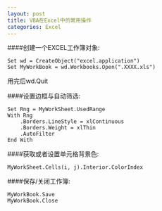 ```yaml
---
layout: post
title: VBA在Excel中的常用操作
categories: Excel
---
```


####创建一个EXCEL工作簿对象:  

```vbnet
Set wd = CreateObject("excel.application")  
Set MyWorkBook = wd.Workbooks.Open(".XXXX.xls")  
```

用完后wd.Quit

####设置边框与自动筛选:  

```vbnet
Set Rng = MyWorkSheet.UsedRange  
With Rng  
    .Borders.LineStyle = xlContinuous  
    .Borders.Weight = xlThin  
    .AutoFilter  
End With  
```

####获取或者设置单元格背景色:  

```vbnet
MyWorkSheet.Cells(i, j).Interior.ColorIndex  
```
 
####保存/关闭工作簿:

```vbnet
MyWorkBook.Save  
MyWorkBook.Close  
```
